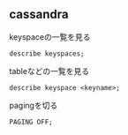 ## cassandra

keyspaceの一覧を見る

```
describe keyspaces;
```

tableなどの一覧を見る

```
describe keyspace <keyname>;
```

pagingを切る

```
PAGING OFF;
```
